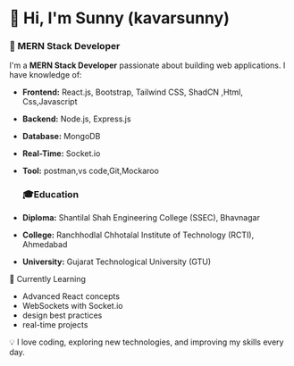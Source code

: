 # 👋 Hi, I'm Sunny (kavarsunny)  

### 🚀 MERN Stack Developer  

I'm a **MERN Stack Developer** passionate about building web applications. I have knowledge of:  

- **Frontend:**
   React.js, Bootstrap, Tailwind CSS, ShadCN ,Html, Css,Javascript 
- **Backend:**
  Node.js, Express.js  
- **Database:**
   MongoDB  
- **Real-Time:**
  Socket.io
- **Tool:**
  postman,vs code,Git,Mockaroo

  ### 🎓Education  
- **Diploma:** Shantilal Shah Engineering College (SSEC), Bhavnagar  
- **College:** Ranchhodlal Chhotalal Institute of Technology (RCTI), Ahmedabad  
- **University:** Gujarat Technological University (GTU) 

 🌱 Currently Learning  
- Advanced React concepts  
- WebSockets with Socket.io  
- design best practices
- real-time projects  

💡 I love coding, exploring new technologies, and improving my skills every day.  

  



